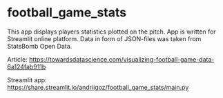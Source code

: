 # football_game_stats

This app displays players statistics plotted on the pitch. App is written for Streamlit online platform. Data in form of JSON-files was taken from StatsBomb Open Data.

Article: https://towardsdatascience.com/visualizing-football-game-data-6a124fab911b

Streamlit app: https://share.streamlit.io/andriigoz/football_game_stats/main.py

